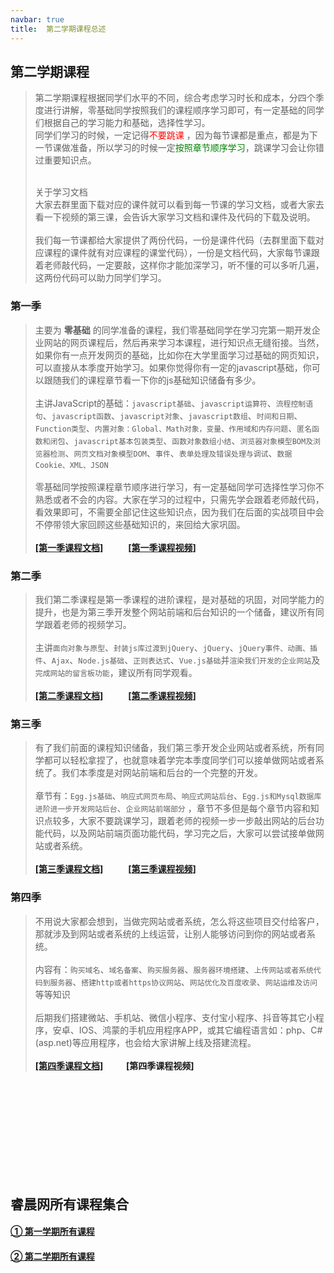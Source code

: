 ```yaml
---
navbar: true
title:  第二学期课程总述
--- 
```


## 第二学期课程
> 第二学期课程根据同学们水平的不同，综合考虑学习时长和成本，分四个季度进行讲解，零基础同学按照我们的课程顺序学习即可，有一定基础的同学们根据自己的学习能力和基础，选择性学习。<br/>
> 同学们学习的时候，一定记得<span style="color:red">不要跳课</span> ，因为每节课都是重点，都是为下一节课做准备，所以学习的时候一定<span style="color:green">按照章节顺序学习</span>，跳课学习会让你错过重要知识点。<br/><br/>
> 
> 关于学习文档<br/>
> 大家去群里面下载对应的课件就可以看到每一节课的学习文档，或者大家去看一下视频的第三课，会告诉大家学习文档和课件及代码的下载及说明。<br/><br/>
> 我们每一节课都给大家提供了两份代码，一份是课件代码（去群里面下载对应课程的课件就有对应课程的课堂代码），一份是文档代码，大家每节课跟着老师敲代码，一定要敲，这样你才能加深学习，听不懂的可以多听几遍，这两份代码可以助力同学们学习。

### 第一季
> 主要为 <b>零基础</b> 的同学准备的课程，我们零基础同学在学习完第一期开发企业网站的网页课程后，然后再来学习本课程，进行知识点无缝衔接。当然，如果你有一点开发网页的基础，比如你在大学里面学习过基础的网页知识，可以直接从本季度开始学习。如果你觉得你有一定的javascript基础，你可以跟随我们的课程章节看一下你的js基础知识储备有多少。<br/><br/>
> 主讲JavaScript的基础：`javascript基础`、`javascript运算符`、`流程控制语句`、`javascript函数`、`javascript对象`、`javascript数组`、`时间和日期`、`Function类型`、`内置对象：Global、Math对象，变量、作用域和内存问题`、`匿名函数和闭包`、`javascript基本包装类型`、`函数对象数组小结`、`浏览器对象模型BOM及浏览器检测`、`网页文档对象模型DOM`、`事件`、`表单处理及错误处理与调试`、`数据Cookie、XML、JSON`<br/><br/>
> 零基础同学按照课程章节顺序进行学习，有一定基础同学可选择性学习你不熟悉或者不会的内容。大家在学习的过程中，只需先学会跟着老师敲代码，看效果即可，不需要全部记住这些知识点，因为我们在后面的实战项目中会不停带领大家回顾这些基础知识的，来回给大家巩固。<br/><br/>
<b><a href="/secondless/w-a.html" target="_blank">[第一季课程文档]</a>&nbsp;&nbsp;&nbsp;&nbsp;&nbsp;
<a style="margin-left:20px;" href="https://study.163.com/course/courseMain.htm?courseId=1213550818&share=2&shareId=480000002289674" target="_blank">[第一季课程视频]</a></b>

### 第二季
> 我们第二季课程是第一季课程的进阶课程，是对基础的巩固，对同学能力的提升，也是为第三季开发整个网站前端和后台知识的一个储备，建议所有同学跟着老师的视频学习。<br/><br/>
> 主讲`面向对象与原型`、`封装js库过渡到jQuery`、`jQuery`、`jQuery事件、动画、插件`、`Ajax`、`Node.js基础`、`正则表达式`、`Vue.js基础`并`渲染我们开发的企业网站`及`完成网站的留言板功能`，建议所有同学观看。<br/><br/>
<b><a href="/secondless/w-b.html" target="_blank">[第二季课程文档]</a>&nbsp;&nbsp;&nbsp;&nbsp;&nbsp;
<a style="margin-left:20px;" href="https://study.163.com/course/courseMain.htm?courseId=1213781850&share=2&shareId=480000002289674" target="_blank">[第二季课程视频]</a></b>

### 第三季
> 有了我们前面的课程知识储备，我们第三季开发企业网站或者系统，所有同学都可以轻松拿捏了，也就意味着学完本季度同学们可以接单做网站或者系统了。我们本季度是对网站前端和后台的一个完整的开发。<br/><br/>
> 章节有：`Egg.js基础`、`响应式网页布局`、`响应式网站后台`、`Egg.js和Mysql数据库进阶进一步开发网站后台`、`企业网站前端部分` ，章节不多但是每个章节内容和知识点较多，大家不要跳课学习，跟着老师的视频一步一步敲出网站的后台功能代码，以及网站前端页面功能代码，学习完之后，大家可以尝试接单做网站或者系统。<br/><br/>
<b><a href="/secondless/w-c.html" target="_blank">[第三季课程文档]</a>&nbsp;&nbsp;&nbsp;&nbsp;&nbsp;
<a style="margin-left:20px;" href="https://study.163.com/course/courseMain.htm?courseId=1213780858&share=2&shareId=480000002289674">[第三季课程视频]</a></b>

### 第四季
> 不用说大家都会想到，当做完网站或者系统，怎么将这些项目交付给客户，那就涉及到网站或者系统的上线运营，让别人能够访问到你的网站或者系统。<br/><br/>
> 内容有：`购买域名`、`域名备案`、`购买服务器`、`服务器环境搭建`、`上传网站或者系统代码到服务器`、`搭建http或者https协议网站`、`网站优化及百度收录`、`网站运维及访问`等等知识<br/><br/>
> 后期我们搭建微站、手机站、微信小程序、支付宝小程序、抖音等其它小程序，安卓、IOS、鸿蒙的手机应用程序APP，或其它编程语言如：php、C#(asp.net)等应用程序，也会给大家讲解上线及搭建流程。<br/><br/>
<b><a href="#" target="_blank">[第四季课程文档]</a>&nbsp;&nbsp;&nbsp;&nbsp;&nbsp;<a style="margin-left:20px;">[第四季课程视频]</a></b>



<br/><br/><br/><br/><br/><br/><br/><br/><br/>
## 睿晨网所有课程集合
#### <a href="/aboutless.html" title="学习第一学期完整课程">① 第一学期所有课程</a>
#### <a href="/secondless/" title="学习第一学期完整课程">② 第二学期所有课程</a>








